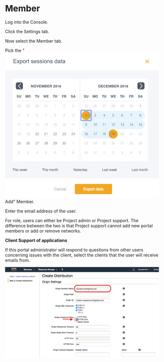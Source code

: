 # Member

Log into the Console.

Click the Settings tab.

Now select the Member tab.

Pick the " ![](../../.gitbook/assets/image%20%2822%29.png) Add" Member.

Enter the email address of the user.

For role, users can either be Project admin or Project support.  The difference between the two is that Project support cannot add new portal members or add or remove networks.

**Client Support of applications**

If this portal administrator will respond to questions from other users concerning issues with the client, select the clients that the user will receive emails from.

![](../../.gitbook/assets/image%20%285%29.png)

